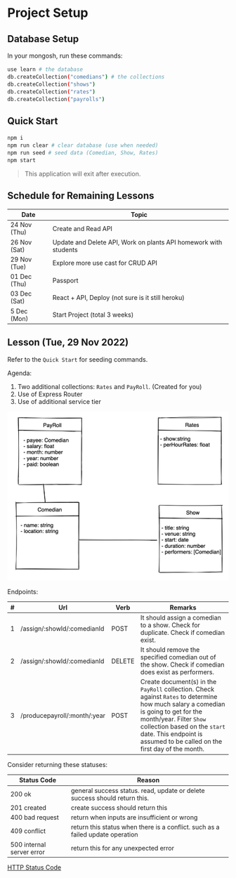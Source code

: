 
# Project Setup 

## Database Setup

In your mongosh, run these commands:

```sh
use learn # the database
db.createCollection("comedians") # the collections
db.createCollection("shows") 
db.createCollection("rates")
db.createCollection("payrolls")
```

## Quick Start

```sh
npm i
npm run clear # clear database (use when needed)
npm run seed # seed data (Comedian, Show, Rates)
npm start
```

> This application will exit after execution.

## Schedule for Remaining Lessons

|Date|Topic|
|-|-|
|24 Nov (Thu) |Create and Read API|
|26 Nov (Sat) |Update and Delete API, Work on plants API homework with students|
|29 Nov (Tue) |Explore more use cast for CRUD API|
|01 Dec (Thu) |Passport|
|03 Dec (Sat) |React + API, Deploy (not sure is it still heroku)|
|5 Dec (Mon) |Start Project (total 3 weeks)|


## Lesson (Tue, 29 Nov 2022)

Refer to the `Quick Start` for seeding commands.

Agenda:
1. Two additional collections: `Rates` and `PayRoll`. (Created for you)
1. Use of Express Router
1. Use of additional service tier

<img src="./assets/images/payroll-er.png" />

Endpoints:

|#|Url|Verb|Remarks|
|-|-|-|-|
|1|/assign/:showId/:comedianId|POST|It should assign a comedian to a show. Check for duplicate. Check if comedian exist.|
|2|/assign/:showId/:comedianId|DELETE|It should remove the specified comedian out of the show. Check if comedian does exist as performers.|
|3|/producepayroll/:month/:year|POST|Create document(s) in the `PayRoll` collection. Check against `Rates` to determine how much salary a comedian is going to get for the month/year. Filter `Show` collection based on the `start` date. This endpoint is assumed to be called on the first day of the month.|

Consider returning these statuses:

|Status Code | Reason|
|-|-|
|200 ok|general success status. read, update or delete success should return this.|
|201 created|create success should return this|
|400 bad request|return when inputs are insufficient or wrong|
|409 conflict|return this status when there is a conflict. such as a failed update operation|
|500 internal server error | return this for any unexpected error|

[HTTP Status Code](https://en.wikipedia.org/wiki/List_of_HTTP_status_codes)
